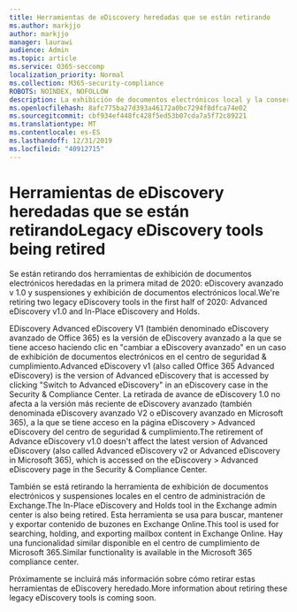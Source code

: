 ```yaml
---
title: Herramientas de eDiscovery heredadas que se están retirando
ms.author: markjjo
author: markjjo
manager: laurawi
audience: Admin
ms.topic: article
ms.service: O365-seccomp
localization_priority: Normal
ms.collection: M365-security-compliance
ROBOTS: NOINDEX, NOFOLLOW
description: La exhibición de documentos electrónicos local y la conservación local (y los cmdlets de PowerShell correspondientes) en Exchange Online se retirarán en la primera mitad de 2020. Office 365 Advanced eDiscovery V1 también se está retirando en el mismo período de tiempo.
ms.openlocfilehash: 8afc775ba27d393a46172a0bc7294f8dfca74e02
ms.sourcegitcommit: cbf934ef448fc428f5ed53b07cda7a5f72c89221
ms.translationtype: MT
ms.contentlocale: es-ES
ms.lasthandoff: 12/31/2019
ms.locfileid: "40912715"
---
```

# <a name="legacy-ediscovery-tools-being-retired"></a><span data-ttu-id="03877-104">Herramientas de eDiscovery heredadas que se están retirando</span><span class="sxs-lookup"><span data-stu-id="03877-104">Legacy eDiscovery tools being retired</span></span>

<span data-ttu-id="03877-105">Se están retirando dos herramientas de exhibición de documentos electrónicos heredadas en la primera mitad de 2020: eDiscovery avanzado v 1.0 y suspensiones y exhibición de documentos electrónicos local.</span><span class="sxs-lookup"><span data-stu-id="03877-105">We're retiring two legacy eDiscovery tools in the first half of 2020: Advanced eDiscovery v1.0 and In-Place eDiscovery and Holds.</span></span>

<span data-ttu-id="03877-106">EDiscovery Advanced eDiscovery V1 (también denominado eDiscovery avanzado de Office 365) es la versión de eDiscovery avanzado a la que se tiene acceso haciendo clic en "cambiar a eDiscovery avanzado" en un caso de exhibición de documentos electrónicos en el centro de seguridad & cumplimiento.</span><span class="sxs-lookup"><span data-stu-id="03877-106">Advanced eDiscovery v1 (also called Office 365 Advanced eDiscovery) is the version of Advanced eDiscovery that is accessed by clicking "Switch to Advanced eDiscovery" in an eDiscovery case in the Security & Compliance Center.</span></span>  <span data-ttu-id="03877-107">La retirada de avance de eDiscovery 1.0 no afecta a la versión más reciente de eDiscovery avanzado (también denominada eDiscovery avanzado V2 o eDiscovery avanzado en Microsoft 365), a la que se tiene acceso en la página eDiscovery > Advanced eDiscovery del centro de seguridad & cumplimiento.</span><span class="sxs-lookup"><span data-stu-id="03877-107">The retirement of Advance eDiscovery v1.0 doesn't affect the latest version of Advanced eDiscovery (also called Advanced eDiscovery v2 or Advanced eDiscovery in Microsoft 365), which is accessed on the eDiscovery > Advanced eDiscovery page in the Security & Compliance Center.</span></span>

<span data-ttu-id="03877-108">También se está retirando la herramienta de exhibición de documentos electrónicos y suspensiones locales en el centro de administración de Exchange.</span><span class="sxs-lookup"><span data-stu-id="03877-108">The In-Place eDiscovery and Holds tool in the Exchange admin center is also being retired.</span></span> <span data-ttu-id="03877-109">Esta herramienta se usa para buscar, mantener y exportar contenido de buzones en Exchange Online.</span><span class="sxs-lookup"><span data-stu-id="03877-109">This tool is used for searching, holding, and exporting mailbox content in Exchange Online.</span></span> <span data-ttu-id="03877-110">Hay una funcionalidad similar disponible en el centro de cumplimiento de Microsoft 365.</span><span class="sxs-lookup"><span data-stu-id="03877-110">Similar functionality is available in the Microsoft 365 compliance center.</span></span>

<span data-ttu-id="03877-111">Próximamente se incluirá más información sobre cómo retirar estas herramientas de eDiscovery heredado.</span><span class="sxs-lookup"><span data-stu-id="03877-111">More information about retiring these legacy eDiscovery tools is coming soon.</span></span>